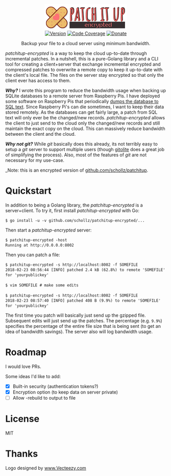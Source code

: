 <p align="center">
<img
    src="https://raw.githubusercontent.com/schollz/patchitup-encrypted/master/.github/logo.png"
    width="260px" border="0" alt="patchitup-encrypted">
<br>
<a href="https://github.com/schollz/patchitup-encrypted/releases/latest"><img src="https://img.shields.io/badge/version-0.1.0-brightgreen.svg?style=flat-square" alt="Version"></a>
<a href="https://godoc.org/github.com/schollz/patchitup-encrypted/patchitup"><img src="https://img.shields.io/badge/godoc-reference-blue.svg?style=flat-square" alt="Code Coverage"></a>
<a href="https://www.paypal.me/ZackScholl/5.00"><img src="https://img.shields.io/badge/donate-$5-brown.svg?style=flat-square" alt="Donate"></a>
</p>

<p align="center">Backup your file to a cloud server using minimum bandwidth.</p>

*patchitup-encrypted* is a way to keep the cloud up-to-date through incremental patches. In a nutshell, this is a pure-Golang library and a CLI tool for creating a client+server that exchange incremental encrypted and compressed patches to overwrite a remote copy to keep it up-to-date with the client's local file. The files on the server stay encrypted so that only the client ever has access to them.

<em><strong>Why?</strong></em> I wrote this program to reduce the bandwidth usage when backing up SQLite databases to a remote server from Raspberry Pis. I have deployed some software on Raspberry Pis that periodically [dumps the database to SQL text](http://www.sqlitetutorial.net/sqlite-dump/). Since Raspberry Pi's can die sometimes, I want to keep their data stored remotely. As the databases can get fairly large, a patch from SQL text will only ever be the changed/new records. *patchitup-encrypted* allows the client to just send to the cloud only the changed/new records and still maintain the exact copy on the cloud. This can massively reduce bandwidth between the client and the cloud. 

<em><strong>Why not git?</strong></em> While *git* basically  does this already, its not terribly easy to setup a *git* server to support multiple users (though [gitolite](https://github.com/sitaramc/gitolite) does a great job of simplifying the process).  Also, most of the features of *git* are not necessary for my use-case.

_Note: this is an encrypted version of [github.com/schollz/patchitup](https://github.com/schollz/patchitup).

# Quickstart

In addition to being a Golang library, the *patchitup-encrypted* is a server+client. To try it, first install *patchitup-encrypted* with Go:

```
$ go install -u -v github.com/schollz/patchitup-encrypted/...
```

Then start a *patchitup-encrypted* server:

```
$ patchitup-encrypted -host
Running at http://0.0.0.0:8002
```

Then you can patch a file:

```
$ patchitup-encrypted -s http://localhost:8002 -f SOMEFILE
2018-02-23 08:56:44 [INFO] patched 2.4 kB (62.8%) to remote 'SOMEFILE' for 'yourpublickey'

$ vim SOMEFILE # make some edits

$ patchitup-encrypted -s http://localhost:8002 -f SOMEFILE
2018-02-23 08:57:40 [INFO] patched 408 B (9.9%) to remote 'SOMEFILE' for 'yourpublickey'
```

The first time you patch will basically just send up the gzipped file. Subsequent edits will just send up the patches. The percentage (e.g. `9.9%`) specifies the percentage of the entire file size that is being sent (to get an idea of bandwidth savings). The server also will log bandwidth usage.

# Roadmap

I would love PRs.

Some ideas I'd like to add:

- [x] Built-in security (authentication tokens?)
- [x] Encryption option (to keep data on server private)
- [ ] Allow -rebuild to output to file

# License

MIT

# Thanks

Logo designed by <a rel="nofollow" target="_blank" href="https://www.vecteezy.com">www.Vecteezy.com</a>
